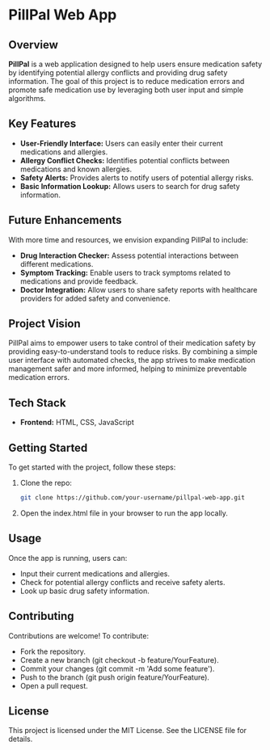 # PillPal Web App

## Overview

**PillPal** is a web application designed to help users ensure medication safety by identifying potential allergy conflicts and providing drug safety information. The goal of this project is to reduce medication errors and promote safe medication use by leveraging both user input and simple algorithms.

## Key Features

- **User-Friendly Interface:** Users can easily enter their current medications and allergies.
- **Allergy Conflict Checks:** Identifies potential conflicts between medications and known allergies.
- **Safety Alerts:** Provides alerts to notify users of potential allergy risks.
- **Basic Information Lookup:** Allows users to search for drug safety information.

## Future Enhancements

With more time and resources, we envision expanding PillPal to include:

- **Drug Interaction Checker:** Assess potential interactions between different medications.
- **Symptom Tracking:** Enable users to track symptoms related to medications and provide feedback.
- **Doctor Integration:** Allow users to share safety reports with healthcare providers for added safety and convenience.

## Project Vision

PillPal aims to empower users to take control of their medication safety by providing easy-to-understand tools to reduce risks. By combining a simple user interface with automated checks, the app strives to make medication management safer and more informed, helping to minimize preventable medication errors.

## Tech Stack

- **Frontend:** HTML, CSS, JavaScript

## Getting Started

To get started with the project, follow these steps:

1. Clone the repo:
   ```bash
   git clone https://github.com/your-username/pillpal-web-app.git
2. Open the index.html file in your browser to run the app locally.

## Usage

Once the app is running, users can:

- Input their current medications and allergies.
- Check for potential allergy conflicts and receive safety alerts.
- Look up basic drug safety information.

## Contributing

Contributions are welcome! To contribute:

- Fork the repository.
- Create a new branch (git checkout -b feature/YourFeature).
- Commit your changes (git commit -m 'Add some feature').
- Push to the branch (git push origin feature/YourFeature).
- Open a pull request.

## License

This project is licensed under the MIT License. See the LICENSE file for details.
